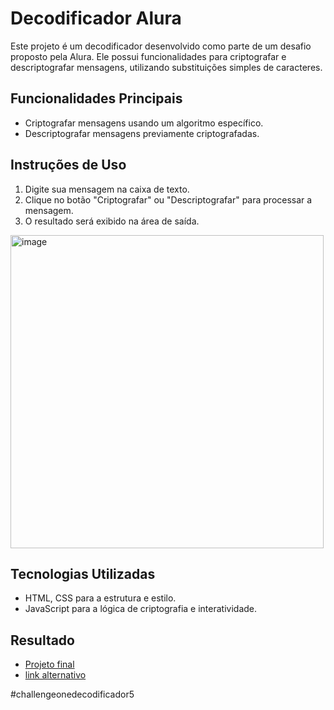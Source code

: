 # Decodificador Alura

Este projeto é um decodificador desenvolvido como parte de um desafio proposto pela Alura. Ele possui funcionalidades para criptografar e descriptografar mensagens, utilizando substituições simples de caracteres.

## Funcionalidades Principais

- Criptografar mensagens usando um algoritmo específico.
- Descriptografar mensagens previamente criptografadas.

## Instruções de Uso

1. Digite sua mensagem na caixa de texto.
2. Clique no botão "Criptografar" ou "Descriptografar" para processar a mensagem.
3. O resultado será exibido na área de saída.

<img width="501" alt="image" src="https://github.com/RafaelCF02/Decodificador/assets/142239194/f7bccba3-fabf-427b-b5ce-e19aad51f8f4">


## Tecnologias Utilizadas

- HTML, CSS para a estrutura e estilo.
- JavaScript para a lógica de criptografia e interatividade.

## Resultado

- [Projeto final](https://rafaelcf02.github.io/Decodificador/)
- [link alternativo](https://decodificador-iota.vercel.app/)

#challengeonedecodificador5
